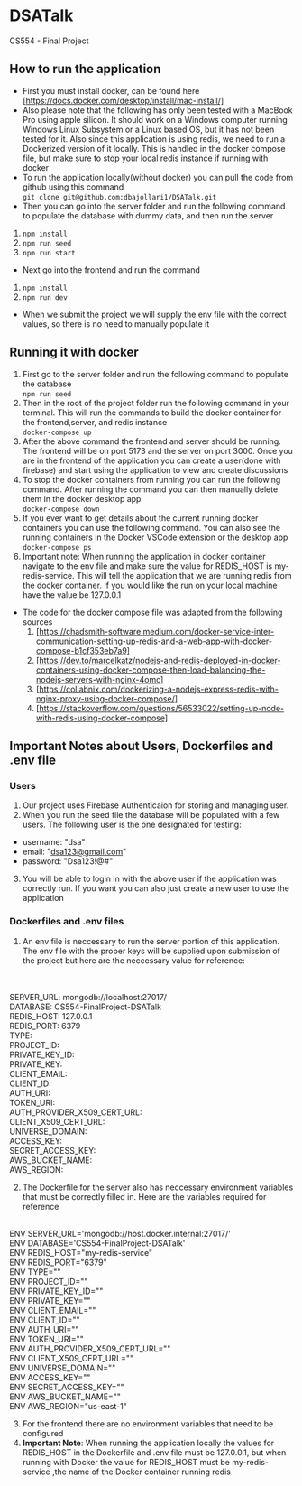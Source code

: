 # DSATalk
CS554 - Final Project

## How to run the application
- First you must install docker, can be found here [https://docs.docker.com/desktop/install/mac-install/]
 - Also please note that the following has only been tested with a MacBook Pro using apple silicon. It should work on a Windows computer running Windows Linux Subsystem or a Linux based OS, but it has not been tested for it. Also since this application is using redis, we need to run a Dockerized version of it locally. This is handled in the docker compose file, but make sure to stop your local redis instance if running with docker
 - To run the application locally(without docker) you can pull the code from github using this command <br>
 ```git clone git@github.com:dbajollari1/DSATalk.git```
  - Then you can go into the server folder and run the following command to populate the database with dummy data, and then run the server <br>
1. ```npm install```
2. ```npm run seed```
3. ```npm run start```
 - Next go into the frontend and run the command <br>
 1. ```npm install```
 2. ```npm run dev```
- When we submit the project we will supply the env file with the correct values, so there is no need to manually populate it

## Running it with docker
1. First go to the server folder and run the following command to populate the database <br>
    ```npm run seed```
2. Then in the root of the project folder run the following command in your terminal. This will run the commands to build the docker container for the frontend,server, and redis instance <br>
    ```docker-compose up```
3. After the above command the frontend and server should be running. The frontend will be on port 5173 and the server on port 3000. Once you are in the frontend of the application you can create a user(done with firebase) and start using the application to view and create discussions
4. To stop the docker containers from running you can run the following command. After running the command you can then manually delete them in the docker desktop app<br>
    ```docker-compose down```
5. If you ever want to get details about the current running docker containers you can use the following command. You can also see the running containers in the Docker VSCode extension or the desktop app  <br>
    ```docker-compose ps```
6. Important note: When running the application in docker container navigate to the env file and make sure the value for REDIS_HOST is my-redis-service. This will tell the application that we are running redis from the docker container. If you would like the run on your local machine have the value be 127.0.0.1

- The code for the docker compose file was adapted from the following sources
    1. [https://chadsmith-software.medium.com/docker-service-inter-communication-setting-up-redis-and-a-web-app-with-docker-compose-b1cf353eb7a9]
    2. [https://dev.to/marcelkatz/nodejs-and-redis-deployed-in-docker-containers-using-docker-compose-then-load-balancing-the-nodejs-servers-with-nginx-4omc]
    3. [https://collabnix.com/dockerizing-a-nodejs-express-redis-with-nginx-proxy-using-docker-compose/]
    4. [https://stackoverflow.com/questions/56533022/setting-up-node-with-redis-using-docker-compose]

## Important Notes about Users, Dockerfiles and .env file

### Users
1. Our project uses Firebase Authenticaion for storing and managing user. 
2. When you run the seed file the database will be populated with a few users. The following user is the one designated for testing: 
- username: "dsa"
- email: "dsa123@gmail.com" 
- password: "Dsa123!@#"
3. You will be able to login in with the above user if the application was correctly run. If you want you can also just create a new user to use the application 

### Dockerfiles and .env files

1. An env file is neccessary to run the server portion of this application. The env file with the proper keys will be supplied upon submission of the project but here are the neccessary value for reference:
<br>
<br>
SERVER_URL: mongodb://localhost:27017/
<br>
DATABASE: CS554-FinalProject-DSATalk
<br>
REDIS_HOST: 127.0.0.1
<br>
REDIS_PORT: 6379
<br>
TYPE: 
<br>
PROJECT_ID: 
<br>
PRIVATE_KEY_ID: 
<br>
PRIVATE_KEY: 
<br>
CLIENT_EMAIL:
<br>
CLIENT_ID: 
<br>
AUTH_URI: 
<br>
TOKEN_URI: 
<br>
AUTH_PROVIDER_X509_CERT_URL: 
<br>
CLIENT_X509_CERT_URL: 
<br>
UNIVERSE_DOMAIN: 
<br>
ACCESS_KEY: 
<br>
SECRET_ACCESS_KEY: 
<br>
AWS_BUCKET_NAME: 
<br>
AWS_REGION: 
<br>

2. The Dockerfile for the server also has neccessary environment variables that must be correctly filled in. Here are the variables required for reference
<br>
ENV SERVER_URL='mongodb://host.docker.internal:27017/'
<br>
ENV DATABASE='CS554-FinalProject-DSATalk'
<br>
ENV REDIS_HOST="my-redis-service" 
<br>
ENV REDIS_PORT="6379"
<br>
ENV TYPE=""
<br>
ENV PROJECT_ID=""
<br>
ENV PRIVATE_KEY_ID=""
<br>
ENV PRIVATE_KEY=""
<br>
ENV CLIENT_EMAIL=""
<br>
ENV CLIENT_ID=""
<br>
ENV AUTH_URI=""
<br>
ENV TOKEN_URI=""
<br>
ENV AUTH_PROVIDER_X509_CERT_URL=""
<br>
ENV CLIENT_X509_CERT_URL=""
<br>
ENV UNIVERSE_DOMAIN=""
<br>
ENV ACCESS_KEY=""
<br>
ENV SECRET_ACCESS_KEY=""
<br>
ENV AWS_BUCKET_NAME=""
<br>
ENV AWS_REGION="us-east-1"
<br>

3. For the frontend there are no environment variables that need to be configured 
4. **Important Note**: When running the application locally the values for REDIS_HOST in the Dockerfile and .env file must be 127.0.0.1, but when running with Docker the value for REDIS_HOST must be my-redis-service ,the name of the Docker container running redis